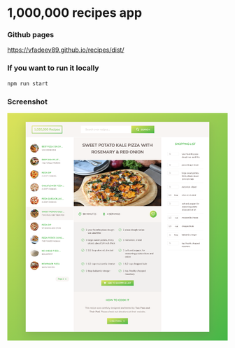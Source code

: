 # 1,000,000 recipes app

### Github pages
https://vfadeev89.github.io/recipes/dist/

### If you want to run it locally

```sh
npm run start
```

### Screenshot

![](./thumbnail.png)
